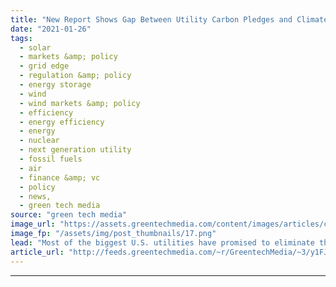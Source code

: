 ```yaml
---
title: "New Report Shows Gap Between Utility Carbon Pledges and Climate Change Imperatives"
date: "2021-01-26"
tags: 
  - solar
  - markets &amp; policy
  - grid edge
  - regulation &amp; policy
  - energy storage
  - wind
  - wind markets &amp; policy
  - efficiency
  - energy efficiency
  - energy
  - nuclear
  - next generation utility
  - fossil fuels
  - air
  - finance &amp; vc
  - policy
  - news,
  - green tech media
source: "green tech media"
image_url: "https://assets.greentechmedia.com/content/images/articles/coal_plant_2_XL.jpg"
image_fp: "/assets/img/post_thumbnails/17.png"
lead: "Most of the biggest U.S. utilities have promised to eliminate their carbon emissions by midcentury. New research asserts most have undermined those goals by keeping coal plants running and building new natural gas plants meant to operate for decades  ..."
article_url: "http://feeds.greentechmedia.com/~r/GreentechMedia/~3/y1FJ8SXm4Sg/new-report-highlights-gap-between-utility-carbon-pledges-and-climate-change-imperatives"
---
```


---
